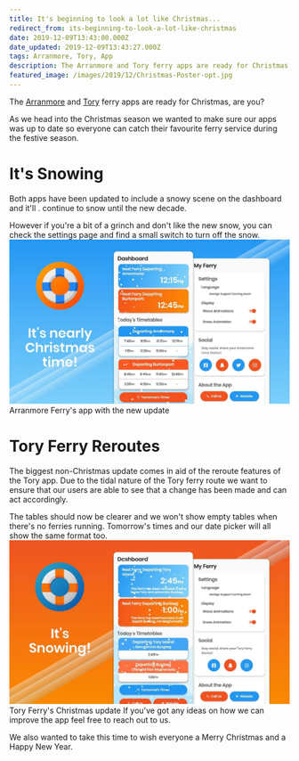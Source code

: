 ```yaml
---
title: It's beginning to look a lot like Christmas...
redirect_from: its-beginning-to-look-a-lot-like-christmas
date: 2019-12-09T13:43:00.000Z
date_updated: 2019-12-09T13:43:27.000Z
tags: Arranmore, Tory, App
description: The Arranmore and Tory ferry apps are ready for Christmas, are you?
featured_image: /images/2019/12/Christmas-Poster-opt.jpg
---
```


The [Arranmore](https://arranmorefastferry.com/app) and [Tory](https://toryferry.com/app) ferry apps are ready for Christmas, are you?

As we head into the Christmas season we wanted to make sure our apps was up to date so everyone can catch their favourite ferry service during the festive season.

# It's Snowing 

Both apps have been updated to include a snowy scene on the dashboard and it'll . continue to snow until the new decade.

However if you're a bit of a grinch and don't like the new snow, you can check the settings page and find a small switch to turn off the snow.
![](/images/2019/12/Christmas-Poster-opt.jpg)Arranmore Ferry's app with the new update
# Tory Ferry Reroutes

The biggest non-Christmas update comes in aid of the reroute features of the Tory app. Due to the tidal nature of the Tory ferry route we want to ensure that our users are able to see that a change has been made and can act accordingly.

The tables should now be clearer and we won't show empty tables when there's no ferries running. Tomorrow's times and our date picker will all show the same format too.
![](/images/2019/12/Christmas-Poster-TF-opt-2.jpg)Tory Ferry's Christmas update
If you've got any ideas on how we can improve the app feel free to reach out to us.

We also wanted to take this time to wish everyone a Merry Christmas and a Happy New Year.

